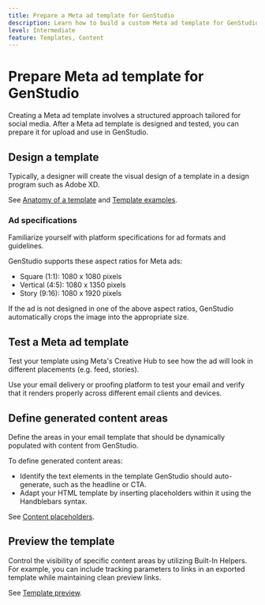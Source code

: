 ```yaml
---
title: Prepare a Meta ad template for GenStudio
description: Learn how to build a custom Meta ad template for GenStudio.
level: Intermediate
feature: Templates, Content
---
```


# Prepare Meta ad template for GenStudio

Creating a Meta ad template involves a structured approach tailored for social media. After a Meta ad template is designed and tested, you can prepare it for upload and use in GenStudio.

## Design a template

Typically, a designer will create the visual design of a template in a design program such as Adobe XD.

See [Anatomy of a template](/help/user-guide/content/use-templates.md#anatomy-of-a-template) and [Template examples](/help/user-guide/content/customize-template.md#template-examples).

### Ad specifications

Familiarize yourself with platform specifications for ad formats and guidelines.

GenStudio supports these aspect ratios for Meta ads:

* Square (1:1): 1080 x 1080 pixels 
* Vertical (4:5): 1080 x 1350 pixels
* Story (9:16): 1080 x 1920 pixels

If the ad is not designed in one of the above aspect ratios, GenStudio automatically crops the image into the appropriate size.  

## Test a Meta ad template

Test your template using Meta's Creative Hub to see how the ad will look in different placements (e.g. feed, stories).

Use your email delivery or proofing platform to test your email and verify that it renders properly across different email clients and devices.

## Define generated content areas

Define the areas in your email template that should be dynamically populated with content from GenStudio. 

To define generated content areas:

* Identify the text elements in the template GenStudio should auto-generate, such as the headline or CTA.
* Adapt your HTML template by inserting placeholders within it using the Handblebars syntax.

See [Content placeholders](/help/user-guide/content/customize-template.md#content-placeholders).

## Preview the template

Control the visibility of specific content areas by utilizing Built-In Helpers. For example, you can include tracking parameters to links in an exported template while maintaining clean preview links.

See [Template preview](/help/user-guide/content/customize-template.md#template-preview).
